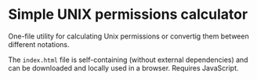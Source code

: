 # Simple UNIX permissions calculator

One-file utility for calculating Unix permissions or convertig them between different notations.

The `index.html` file is self-containing (without external dependencies) and can be downloaded and locally used in a browser.
Requires JavaScript.
